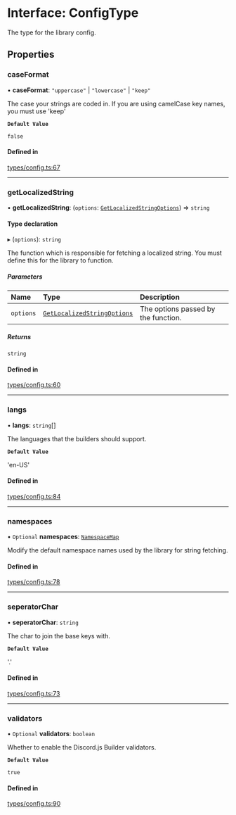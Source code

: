# Interface: ConfigType

The type for the library config.

## Properties

### caseFormat

• **caseFormat**: ``"uppercase"`` \| ``"lowercase"`` \| ``"keep"``

The case your strings are coded in.
If you are using camelCase key names, you must use 'keep'

**`Default Value`**

`false`

#### Defined in

[types/config.ts:67](https://github.com/night-lake/djs-localized-builders/blob/4956135/src/types/config.ts#L67)

___

### getLocalizedString

• **getLocalizedString**: (`options`: [`GetLocalizedStringOptions`](GetLocalizedStringOptions.md)) => `string`

#### Type declaration

▸ (`options`): `string`

The function which is responsible for fetching a localized string. You must define this for the library to function.

##### Parameters

| Name | Type | Description |
| :------ | :------ | :------ |
| `options` | [`GetLocalizedStringOptions`](GetLocalizedStringOptions.md) | The options passed by the function. |

##### Returns

`string`

#### Defined in

[types/config.ts:60](https://github.com/night-lake/djs-localized-builders/blob/4956135/src/types/config.ts#L60)

___

### langs

• **langs**: `string`[]

The languages that the builders should support.

**`Default Value`**

'en-US'

#### Defined in

[types/config.ts:84](https://github.com/night-lake/djs-localized-builders/blob/4956135/src/types/config.ts#L84)

___

### namespaces

• `Optional` **namespaces**: [`NamespaceMap`](NamespaceMap.md)

Modify the default namespace names used by the library for string fetching.

#### Defined in

[types/config.ts:78](https://github.com/night-lake/djs-localized-builders/blob/4956135/src/types/config.ts#L78)

___

### seperatorChar

• **seperatorChar**: `string`

The char to join the base keys with.

**`Default Value`**

'.'

#### Defined in

[types/config.ts:73](https://github.com/night-lake/djs-localized-builders/blob/4956135/src/types/config.ts#L73)

___

### validators

• `Optional` **validators**: `boolean`

Whether to enable the Discord.js Builder validators.

**`Default Value`**

`true`

#### Defined in

[types/config.ts:90](https://github.com/night-lake/djs-localized-builders/blob/4956135/src/types/config.ts#L90)
